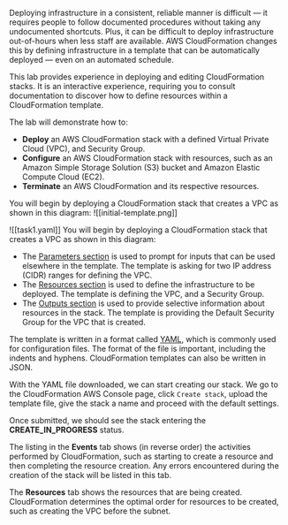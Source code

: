 Deploying infrastructure in a consistent, reliable manner is difficult — it requires people to follow documented procedures without taking any undocumented shortcuts. Plus, it can be difficult to deploy infrastructure out-of-hours when less staff are available. AWS CloudFormation changes this by defining infrastructure in a template that can be automatically deployed — even on an automated schedule.

This lab provides experience in deploying and editing CloudFormation stacks. It is an interactive experience, requiring you to consult documentation to discover how to define resources within a CloudFormation template.

The lab will demonstrate how to:
- **Deploy** an AWS CloudFormation stack with a defined Virtual Private Cloud (VPC), and Security Group.
- **Configure** an AWS CloudFormation stack with resources, such as an Amazon Simple Storage Solution (S3) bucket and Amazon Elastic Compute Cloud (EC2).
- **Terminate** an AWS CloudFormation and its respective resources.

You will begin by deploying a CloudFormation stack that creates a VPC as shown in this diagram:
![[initial-template.png]]


![[task1.yaml]]
You will begin by deploying a CloudFormation stack that creates a VPC as shown in this diagram:
- The [Parameters section](https://docs.aws.amazon.com/AWSCloudFormation/latest/UserGuide/parameters-section-structure.html) is used to prompt for inputs that can be used elsewhere in the template. The template is asking for two IP address (CIDR) ranges for defining the VPC.
- The [Resources section](https://docs.aws.amazon.com/AWSCloudFormation/latest/UserGuide/resources-section-structure.html) is used to define the infrastructure to be deployed. The template is defining the VPC, and a Security Group.
- The [Outputs section](https://docs.aws.amazon.com/AWSCloudFormation/latest/UserGuide/outputs-section-structure.html) is used to provide selective information about resources in the stack. The template is providing the Default Security Group for the VPC that is created.

The template is written in a format called [YAML](https://en.wikipedia.org/wiki/YAML), which is commonly used for configuration files. The format of the file is important, including the indents and hyphens. CloudFormation templates can also be written in JSON.

With the YAML file downloaded, we can start creating our stack.
We go to the CloudFormation AWS Console page, click `Create stack`, upload the template file, give the stack a name and proceed with the default settings.

Once submitted, we should see the stack entering the __CREATE_IN_PROGRESS__ status.

The listing in the **Events** tab shows (in reverse order) the activities performed by CloudFormation, such as starting to create a resource and then completing the resource creation. Any errors encountered during the creation of the stack will be listed in this tab.

The **Resources** tab shows the resources that are being created. CloudFormation determines the optimal order for resources to be created, such as creating the VPC before the subnet.

